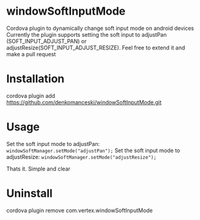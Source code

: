 # windowSoftInputMode
Cordova plugin to dynamically change soft input mode on android devices
Currently the plugin supports setting the soft input to adjustPan (SOFT_INPUT_ADJUST_PAN) or adjustResize(SOFT_INPUT_ADJUST_RESIZE). Feel free to extend it and make a pull request

# Installation
cordova plugin add https://github.com/denkomanceski/windowSoftInputMode.git

# Usage
Set the soft input mode to adjustPan: ```windowSoftManager.setMode("adjustPan");```
Set the soft input mode to adjustResize: ```windowSoftManager.setMode("adjustResize");```

Thats it. Simple and clear

# Uninstall
cordova plugin remove com.vertex.windowSoftInputMode

